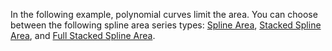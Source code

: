 In the following example, polynomial curves limit the area. You can choose between the following spline area series types: [Spline Area](https://docs.devexpress.com/Blazor/DevExpress.Blazor.DxChartSplineAreaSeries-3), [Stacked Spline Area](https://docs.devexpress.com/Blazor/DevExpress.Blazor.DxChartStackedSplineAreaSeries-3), and [Full Stacked Spline Area](https://docs.devexpress.com/Blazor/DevExpress.Blazor.DxChartFullStackedSplineAreaSeries-3).
